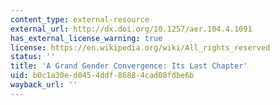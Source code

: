 ```yaml
---
content_type: external-resource
external_url: http://dx.doi.org/10.1257/aer.104.4.1091
has_external_license_warning: true
license: https://en.wikipedia.org/wiki/All_rights_reserved
status: ''
title: 'A Grand Gender Convergence: Its Last Chapter'
uid: b0c1a30e-d045-4ddf-8688-4cad08fdbe6b
wayback_url: ''
---
```

